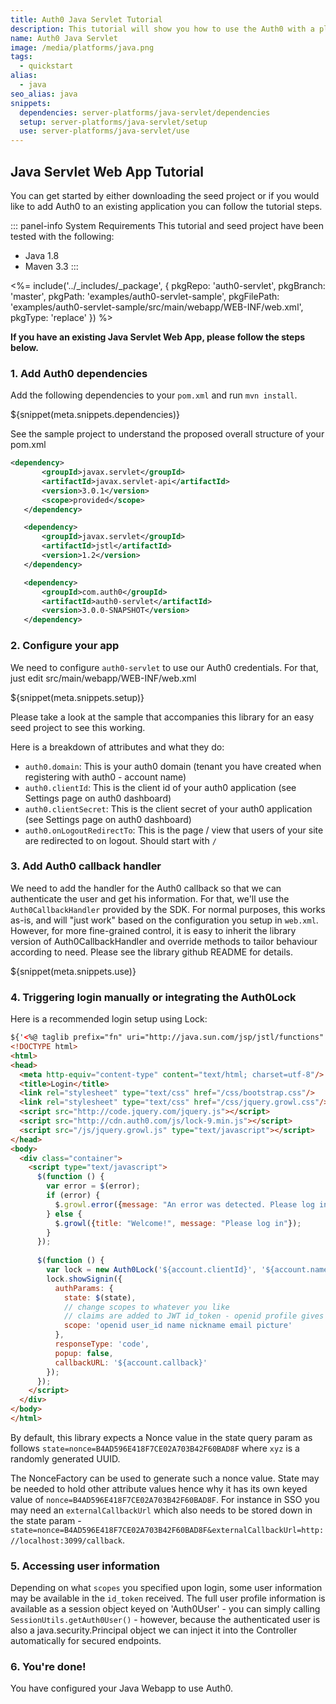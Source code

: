 ```yaml
---
title: Auth0 Java Servlet Tutorial
description: This tutorial will show you how to use the Auth0 with a plain old Java Servlet SDK to add authentication and authorization to your web app.
name: Auth0 Java Servlet
image: /media/platforms/java.png
tags:
  - quickstart
alias:
  - java
seo_alias: java
snippets:
  dependencies: server-platforms/java-servlet/dependencies
  setup: server-platforms/java-servlet/setup
  use: server-platforms/java-servlet/use
---
```


## Java Servlet Web App Tutorial

You can get started by either downloading the seed project or if you would like to add Auth0 to an existing application you can follow the tutorial steps.

::: panel-info System Requirements
This tutorial and seed project have been tested with the following:

* Java 1.8
* Maven 3.3
:::

<%= include('../_includes/_package', {
  pkgRepo: 'auth0-servlet',
  pkgBranch: 'master',
  pkgPath: 'examples/auth0-servlet-sample',
  pkgFilePath: 'examples/auth0-servlet-sample/src/main/webapp/WEB-INF/web.xml',
  pkgType: 'replace'
}) %>

**If you have an existing Java Servlet Web App, please follow the steps below.**

### 1. Add Auth0 dependencies

Add the following dependencies to your `pom.xml` and run `mvn install`.

${snippet(meta.snippets.dependencies)}

See the sample project to understand the proposed overall structure of your pom.xml

```xml
<dependency>
       <groupId>javax.servlet</groupId>
       <artifactId>javax.servlet-api</artifactId>
       <version>3.0.1</version>
       <scope>provided</scope>
   </dependency>

   <dependency>
       <groupId>javax.servlet</groupId>
       <artifactId>jstl</artifactId>
       <version>1.2</version>
   </dependency>

   <dependency>
       <groupId>com.auth0</groupId>
       <artifactId>auth0-servlet</artifactId>
       <version>3.0.0-SNAPSHOT</version>
   </dependency>
```

### 2. Configure your app

We need to configure `auth0-servlet` to use our Auth0 credentials. For that, just edit
src/main/webapp/WEB-INF/web.xml

${snippet(meta.snippets.setup)}

Please take a look at the sample that accompanies this library for an easy seed project to see this working.

Here is a breakdown of attributes and what they do:

- `auth0.domain`: This is your auth0 domain (tenant you have created when registering with auth0 - account name)
- `auth0.clientId`: This is the client id of your auth0 application (see Settings page on auth0 dashboard)
- `auth0.clientSecret`: This is the client secret of your auth0 application (see Settings page on auth0 dashboard)
- `auth0.onLogoutRedirectTo`: This is the page / view that users of your site are redirected to on logout. Should start with `/`


### 3. Add Auth0 callback handler

We need to add the handler for the Auth0 callback so that we can authenticate the user and get his information. For that, we'll use the `Auth0CallbackHandler` provided by the SDK. For normal purposes, this works as-is, and will "just work"
based on the configuration you setup in `web.xml`. However, for more fine-grained control, it is easy to inherit the
library version of Auth0CallbackHandler and override methods to tailor behaviour according to need. Please see the
library github README for details.

${snippet(meta.snippets.use)}

### 4. Triggering login manually or integrating the Auth0Lock

Here is a recommended login setup using Lock:

```html
${'<%@ taglib prefix="fn" uri="http://java.sun.com/jsp/jstl/functions" %>'}
<!DOCTYPE html>
<html>
<head>
  <meta http-equiv="content-type" content="text/html; charset=utf-8"/>
  <title>Login</title>
  <link rel="stylesheet" type="text/css" href="/css/bootstrap.css"/>
  <link rel="stylesheet" type="text/css" href="/css/jquery.growl.css"/>
  <script src="http://code.jquery.com/jquery.js"></script>
  <script src="http://cdn.auth0.com/js/lock-9.min.js"></script>
  <script src="/js/jquery.growl.js" type="text/javascript"></script>
</head>
<body>
  <div class="container">
    <script type="text/javascript">
      $(function () {
        var error = $(error);
        if (error) {
          $.growl.error({message: "An error was detected. Please log in"});
        } else {
          $.growl({title: "Welcome!", message: "Please log in"});
        }
      });
      
      $(function () {
        var lock = new Auth0Lock('${account.clientId}', '${account.namespace}');
        lock.showSignin({
          authParams: {
            state: $(state),
            // change scopes to whatever you like
            // claims are added to JWT id_token - openid profile gives everything
            scope: 'openid user_id name nickname email picture'
          },
          responseType: 'code',
          popup: false,
          callbackURL: '${account.callback}'
        });
      });
    </script>
  </div>
</body>
</html>
```

By default, this library expects a Nonce value in the state query param as follows `state=nonce=B4AD596E418F7CE02A703B42F60BAD8F` where `xyz`
is a randomly generated UUID.

The NonceFactory can be used to generate such a nonce value. State may be needed to hold other attribute values hence why it has its
own keyed value of `nonce=B4AD596E418F7CE02A703B42F60BAD8F`. For instance in SSO you may need an `externalCallbackUrl` which also needs
to be stored down in the state param - `state=nonce=B4AD596E418F7CE02A703B42F60BAD8F&externalCallbackUrl=http://localhost:3099/callback`.


### 5. Accessing user information

Depending on what `scopes` you specified upon login, some user information may be available in the `id_token` received.
The full user profile information is available as a session object keyed on 'Auth0User' - you can simply calling
`SessionUtils.getAuth0User()` - however, because the authenticated user is also a java.security.Principal object we can
inject it into the Controller automatically for secured endpoints.

### 6. You're done!

You have configured your Java Webapp to use Auth0.